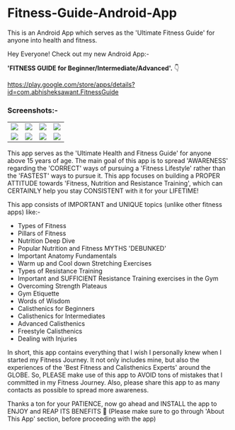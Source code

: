 # Fitness-Guide-Android-App
This is an Android App which serves as the 'Ultimate Fitness Guide' for anyone into health and fitness.

Hey Everyone! Check out my new Android App:-

<b>'FITNESS GUIDE for Beginner/Intermediate/Advanced'.</b> 👇

https://play.google.com/store/apps/details?id=com.abhisheksawant.FitnessGuide

<h3><b>Screenshots:-</b></h3>
<table>
  <tr>
    <td><img src="https://play-lh.googleusercontent.com/YVKoY3ZqTKZt9kb03wmq6WZYYBqLwgZ_LOL10pL3qmGtRaILZwWQe4QUGcJ1vpJLois=w720-h310-rw"></td>
    <td><img src="https://play-lh.googleusercontent.com/NvGNOCQBKjbu9tgB5frTHYJR0Ex3C-uhBjOfdqFIty5wkARJdWYZDqxl2-ItL0LbkrA=w720-h310-rw"></td>
    <td><img src="https://play-lh.googleusercontent.com/Tg8tz0vsrMEjrAm5ZyBFac290BZJKKJb3-JrukUxiElm1e5Gq3MRzL3_XMKqp5fT_Pg=w720-h310-rw"></td>
    <td><img src="https://play-lh.googleusercontent.com/GQTscEaZppLugaI-swMGAkKAPJaofT-YCJ8Ncn0kCeINVTJznzWe5-iH4jadxLa5lb4=w720-h310-rw"></td>
  </tr>
  <tr>
    <td><img src="https://play-lh.googleusercontent.com/Raa3ftDwnVRNVXhcTbpGC1NUjMNtZa3OxgOOiuNe3ggnXjBckTEMFZumtJ8sMQP8oW8=w720-h310-rw"></td>
    <td><img src="https://play-lh.googleusercontent.com/zUgc5jqbtOCiiDvgAMLBF190bpSyUfWnFaqvJZ_8dR_jE9y1W9gyzgalQvY-9Hi7C70=w720-h310-rw"></td>
    <td><img src="https://play-lh.googleusercontent.com/ZLCEAxN2Widc8lLsETkClibJQnxv4C26UUfcv8NL0SWfqBmfBMuw4Kz0-E4KV_pwTw=w720-h310-rw"></td>
    <td><img src="https://play-lh.googleusercontent.com/CDS1p4MJ7lL4sdlSHia5VPWfh3Lu7Hp87iJyi5l_RBJ3w2gcEkveSqbGg_8Zobq-aRg=w720-h310-rw"></td>
  </tr>
</table>

This app serves as the 'Ultimate Health and Fitness Guide' for anyone above 15 years of age. The main goal of this app is to spread 'AWARENESS' regarding the 'CORRECT' ways of pursuing a 'Fitness Lifestyle' rather than the 'FASTEST' ways to pursue it.
This app focuses on building a PROPER ATTITUDE towards 'Fitness, Nutrition and Resistance Training', which can CERTAINLY help you stay CONSISTENT with it for your LIFETIME!

This app consists of IMPORTANT and UNIQUE topics (unlike other fitness apps) like:-
* Types of Fitness
* Pillars of Fitness
* Nutrition Deep Dive
* Popular Nutrition and Fitness MYTHS 'DEBUNKED'
* Important Anatomy Fundamentals
* Warm up and Cool down Stretching Exercises
* Types of Resistance Training
* Important and SUFFICIENT Resistance Training exercises in the Gym
* Overcoming Strength Plateaus
* Gym Etiquette
* Words of Wisdom
* Calisthenics for Beginners
* Calisthenics for Intermediates
* Advanced Calisthenics
* Freestyle Calisthenics
* Dealing with Injuries 

In short, this app contains everything that I wish I personally knew when I started my Fitness Journey. It not only includes mine, but also the experiences of the 'Best Fitness and Calisthenics Experts' around the GLOBE. So, PLEASE make use of this app to AVOID tons of mistakes that I committed in my Fitness Journey.
Also, please share this app to as many contacts as possible to spread more awareness.

Thanks a ton for your PATIENCE, now go ahead and INSTALL the app to ENJOY and REAP ITS BENEFITS 🙂
(Please make sure to go through 'About This App' section, before proceeding with the app)
